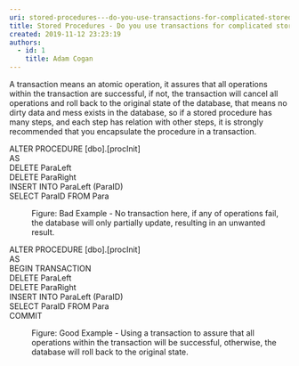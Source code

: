 ```yaml
---
uri: stored-procedures---do-you-use-transactions-for-complicated-stored-procedures
title: Stored Procedures - Do you use transactions for complicated stored procedures?
created: 2019-11-12 23:23:19
authors:
  - id: 1
    title: Adam Cogan
---
```





<span class='intro'> <p class="ssw15-rteElement-P">​A transaction means an atomic operation, it assures that all operations within the transaction are successful, if not, the transaction will cancel all operations and roll back to the original state of the database, that means no dirty data and mess exists in the database, so if a stored procedure has many steps, and each step has relation with other steps, it is strongly recommended that you encapsulate the procedure in a transaction.​<br></p> </span>

<p class="ssw15-rteElement-CodeArea">ALTER PROCEDURE [dbo].[procInit]<br>AS<br> DELETE ParaLeft<br> DELETE ParaRight<br> INSERT INTO ParaLeft (ParaID)<br> SELECT ParaID FROM Para</p><dd class="ssw15-rteElement-FigureBad">Figure&#58;&#160;Bad Example -&#160;No tran​saction here, if any of operations fail, the database will only partially update, resulting in an unwanted result.<br></dd><p class="ssw15-rteElement-CodeArea">ALTER PROCEDURE [dbo].[procInit]<br>AS<br> BEGIN TRANSACTION<br> DELETE ParaLeft<br> DELETE ParaRight<br> INSERT INTO ParaLeft (ParaID)<br> SELECT ParaID FROM Para<br> COMMIT</p><dd class="ssw15-rteElement-FigureGood">Figure&#58;&#160;Good Example -&#160;Using a transaction to assure that all operations within the transaction will be successful, otherwise, the database will roll back to the original state​.<br></dd>



